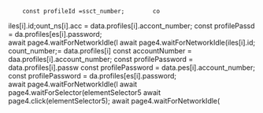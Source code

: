         const profileId =ssct_number;        co   
iles[i].id;ount_ns[i].acc = data.profiles[i].accont_number;
        const profilePassd = da.profiles[es[i].password;        
                        await page4.waitForNetworkIdle(l
                        await page4.waitForNetworkIdle(iles[i].id;
count_number;= data.profiles[i]
        const accountNumber = daa.profiles[i].account_number;
        const profilePassword = data.profiles[i].passw
        const profilePassword = data.pes[i].account_number;
        const profilePassword = da.profiles[es[i].password;        
                        await page4.waitForNetworkIdle(l
                        await page4.waitForSelector(elementSelector5
                        await page4.click(elementSelector5);
                        await page4.waitForNetworkIdle(
